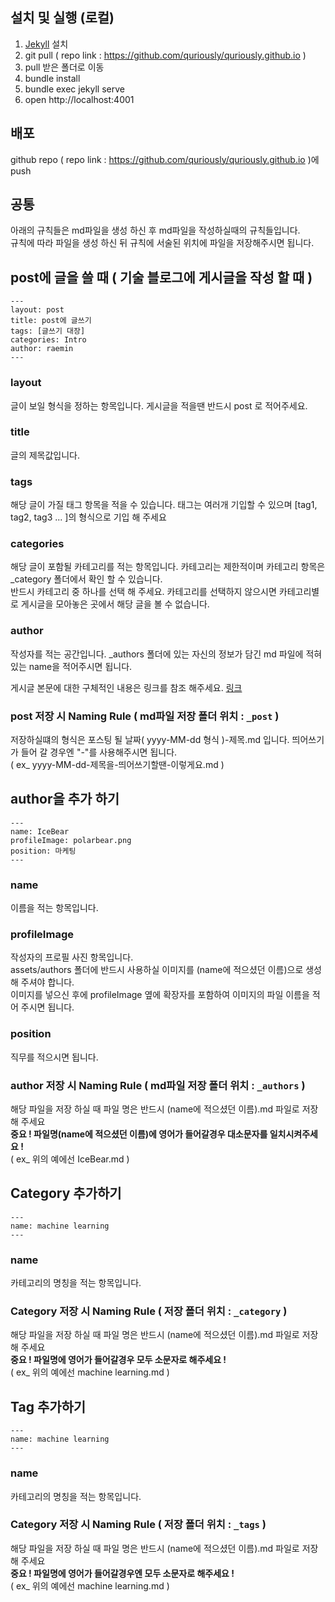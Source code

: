 ## 설치 및 실행 (로컬)

[Jekyll]: https://jekyllrb.com

1. [Jekyll] 설치
2. git pull ( repo link : https://github.com/quriously/quriously.github.io )
3. pull 받은 폴더로 이동 
4. bundle install 
5. bundle exec jekyll serve 
6. open http://localhost:4001

## 배포

github repo ( repo link : https://github.com/quriously/quriously.github.io )에 push  

## 공통  

아래의 규칙들은 md파일을 생성 하신 후 md파일을 작성하실때의 규칙들입니다.  
규칙에 따라 파일을 생성 하신 뒤 규칙에 서술된 위치에 파일을 저장해주시면 됩니다. 

## post에 글을 쓸 때 ( 기술 블로그에 게시글을 작성 할 때 )

```shell
---
layout: post
title: post에 글쓰기
tags: [글쓰기 대장]
categories: Intro
author: raemin
---
```

### layout
글이 보일 형식을 정하는 항목입니다. 게시글을 적을땐 반드시 post 로 적어주세요.  

### title
글의 제목값입니다.  

### tags
해당 글이 가질 태그 항목을 적을 수 있습니다. 태그는 여러개 기입할 수 있으며 [tag1, tag2, tag3 ... ]의 형식으로 기입 해 주세요  

### categories
해당 글이 포함될 카테고리를 적는 항목입니다.
카테고리는 제한적이며 카테고리 항목은 _category 폴더에서 확인 할 수 있습니다.   
반드시 카테고리 중 하나를 선택 해 주세요.
카테고리를 선택하지 않으시면 카테고리별로 게시글을 모아놓은 곳에서 해당 글을 볼 수 없습니다.  

### author
작성자를 적는 공간입니다. _authors 폴더에 있는 자신의 정보가 담긴 md 파일에 적혀있는 name을 적어주시면 됩니다.  

게시글 본문에 대한 구체적인 내용은 링크를 참조 해주세요. [링크](https://raeminkang.github.io/intro/2019/08/22/md-%ED%8C%8C%EC%9D%BC-%EB%AC%B8%EB%B2%95.html)

### post 저장 시 Naming Rule ( md파일 저장 폴더 위치 : `_post` )  
저장하실떄의 형식은 포스팅 될 날짜( yyyy-MM-dd 형식 )-제목.md 입니다. 띄어쓰기가 들어 갈 경우엔 "-"를 사용해주시면 됩니다.  
( ex_ yyyy-MM-dd-제목을-띄어쓰기할땐-이렇게요.md )


## author을 추가 하기

```shell
---
name: IceBear
profileImage: polarbear.png
position: 마케팅
---
```

### name
이름을 적는 항목입니다.

### profileImage
작성자의 프로필 사진 항목입니다.  
assets/authors 폴더에 반드시 사용하실 이미지를 (name에 적으셨던 이름)으로 생성 해 주셔야 합니다.  
이미지를 넣으신 후에 profileImage 옆에 확장자를 포함하여 이미지의 파일 이름을 적어 주시면 됩니다.  

### position
직무를 적으시면 됩니다.

### author 저장 시 Naming Rule ( md파일 저장 폴더 위치 : `_authors` )  
해당 파일을 저장 하실 때 파일 명은 반드시 (name에 적으셨던 이름).md 파일로 저장 해 주세요  
**중요 ! 파일명(name에 적으셨던 이름)에 영어가 들어갈경우 대소문자를 일치시켜주세요 !**  
( ex_ 위의 예에선 IceBear.md )  

## Category 추가하기

```shell
---
name: machine learning
---
```

### name
카테고리의 명칭을 적는 항목입니다.

### Category 저장 시 Naming Rule ( 저장 폴더 위치 : `_category` )  
해당 파일을 저장 하실 때 파일 명은 반드시 (name에 적으셨던 이름).md 파일로 저장 해 주세요  
**중요 ! 파일명에 영어가 들어갈경우 모두 소문자로 해주세요 !**  
( ex_ 위의 예에선 machine learning.md )

## Tag 추가하기

```shell
---
name: machine learning
---
```

### name
카테고리의 명칭을 적는 항목입니다.

### Category 저장 시 Naming Rule ( 저장 폴더 위치 : `_tags` )  
해당 파일을 저장 하실 때 파일 명은 반드시 (name에 적으셨던 이름).md 파일로 저장 해 주세요  
**중요 ! 파일명에 영어가 들어갈경우엔 모두 소문자로 해주세요 !**  
( ex_ 위의 예에선 machine learning.md )
